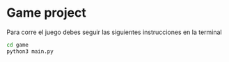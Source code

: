 # Game project

Para corre el juego debes seguir las siguientes instrucciones en la terminal

```sh
cd game
python3 main.py

```
